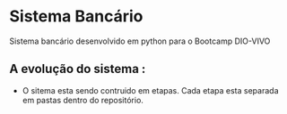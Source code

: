 
# Sistema Bancário

Sistema bancário desenvolvido em python para o Bootcamp DIO-VIVO

## A evolução do sistema :
* O sitema esta sendo contruido em etapas. Cada etapa esta separada em pastas dentro do repositório.